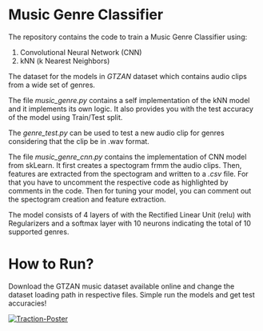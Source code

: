 # Music Genre Classifier

The repository contains the code to train a Music Genre Classifier using:
  1. Convolutional Neural Network (CNN)
  2. kNN (k Nearest Neighbors)

The dataset for the models in *GTZAN* dataset which contains audio clips from a wide set of genres.

The file *music_genre.py* contains a self implementation of the kNN model and it implements its own logic. It also provides you with the test accuracy of the model using Train/Test split.

The *genre_test.py* can be used to test a new audio clip for genres considering that the clip be in .wav format.

The file *music_genre_cnn.py* contains the implementation of CNN model from skLearn. It first creates a spectogram frmm the audio clips. Then, features are extracted from the spectogram and written to a *.csv* file. For that you have to uncomment the respective code as highlighted by comments in the code. Then for tuning your model, you can comment out the spectogram creation and feature extraction.

The model consists of 4 layers of with the Rectified Linear Unit (relu) with Regularizers and a softmax layer with 10 neurons indicating the total of 10 supported genres.

# How to Run?
Download the GTZAN music dataset available online and change the dataset loading path in respective files. Simple run the models and get test accuracies!


<a href="https://ibb.co/3cq2DSY"><img src="https://i.ibb.co/3cq2DSY/Traction-Poster.png" alt="Traction-Poster" border="0"></a>
